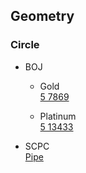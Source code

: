 ## Geometry

### Circle
* BOJ     
  - Gold      
  [5 7869](https://www.acmicpc.net/problem/7869)   
  
  - Platinum       
  [5 13433](https://www.acmicpc.net/problem/13433)       
  
* SCPC    
  [Pipe](https://www.codeground.org/practice/practiceProblemViewNew)
